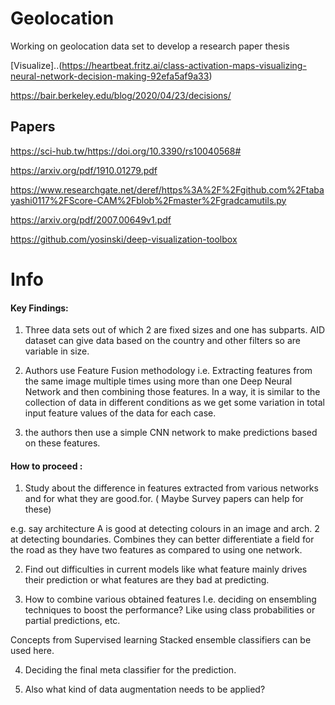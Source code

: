 # Geolocation
Working on geolocation data set to develop a research paper thesis


[Visualize]..(https://heartbeat.fritz.ai/class-activation-maps-visualizing-neural-network-decision-making-92efa5af9a33)

https://bair.berkeley.edu/blog/2020/04/23/decisions/

## Papers

https://sci-hub.tw/https://doi.org/10.3390/rs10040568#

https://arxiv.org/pdf/1910.01279.pdf

https://www.researchgate.net/deref/https%3A%2F%2Fgithub.com%2Ftabayashi0117%2FScore-CAM%2Fblob%2Fmaster%2Fgradcamutils.py

https://arxiv.org/pdf/2007.00649v1.pdf

https://github.com/yosinski/deep-visualization-toolbox



# Info

#### Key Findings:

1. Three data sets out of which 2 are fixed sizes and one has subparts.
     AID dataset can give data based on the country and other filters so are variable in size.

2. Authors use Feature Fusion methodology i.e.
     Extracting features from the same image multiple times using more than one Deep Neural Network and then combining those features.
      In a way, it is similar to the collection of data in different conditions as we get some variation in total input feature values of the data for each case.

3. the authors then use a simple CNN network to make predictions based on these features.


#### How to proceed :

1. Study about the difference in features extracted from various networks and for what they are good.for.
( Maybe Survey papers can help for these)

e.g. say architecture A is good at detecting colours in an image and arch. 2 at detecting boundaries. Combines they can better differentiate a field for the road as they have two features as compared to using one network.

2. Find out difficulties in current models like what feature mainly drives their prediction or what features are they bad at predicting.

3. How to combine various obtained features I.e. deciding on ensembling techniques to boost the performance? Like using class probabilities or partial predictions, etc.

Concepts from Supervised learning Stacked ensemble classifiers can be used here.

4. Deciding the final meta classifier for the prediction. 

5. Also what kind of data augmentation needs to be applied?

